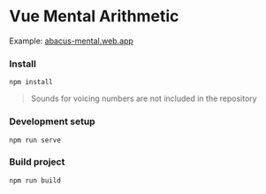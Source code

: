 # Vue Mental Arithmetic

Example: [abacus-mental.web.app](https://abacus-mental.web.app/)

### Install 
```
npm install
```

> Sounds for voicing numbers are not included in the repository

### Development setup
```
npm run serve
```

### Build project
```
npm run build
```

